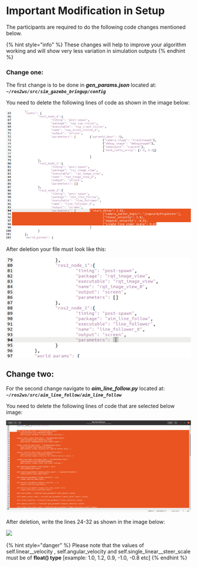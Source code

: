 # Important Modification in Setup

The participants are required to do the following code changes mentioned below.

{% hint style="info" %}
These changes will help to improve your algorithm working and will show very less variation in simulation outputs
{% endhint %}

### Change one:&#x20;

The first change is to be done in _**gen\_params.json**_ located at: _**`~/ros2ws/src/sim_gazebo_bringup/config`**_

You need to delete the following lines of code as shown in the image below:

![](<.gitbook/assets/AIM_S2/before para.png>)

After deletion your file must look like this:

![](<.gitbook/assets/AIM_S2/Screenshot from 2021-04-30 12-50-15.png>)



## Change two:

For the second change navigate to _**aim\_line\_follow.py**_ located at: _**`~/ros2ws/src/aim_line_follow/aim_line_follow`**_

You need to delete the following lines of code that are selected below image:

![](.gitbook/assets/AIM_S2/aim.png)

After deletion, write the lines 24-32 as shown in the image below:

![](.gitbook/assets/AIM_S2/after\_aim.png)

{% hint style="danger" %}
Please note that the values of self.linear\__velocity , self.angular\_velocity and self.single\_linear\__steer\_scale must be of **float() type** \[example: 1.0, 1.2, 0.9, -1.0, -0.8 etc]
{% endhint %}
